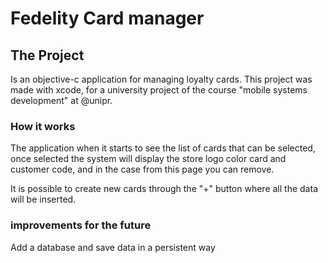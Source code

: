 # Fedelity Card manager

## The Project 

Is an objective-c application for managing loyalty cards.
This project was made with xcode, for a university project of the course "mobile systems development" at @unipr.

### How it works
The application when it starts to see the list of cards that can be selected, once selected the system will display the store logo color card and customer code, and in the case from this page you can remove.

It is possible to create new cards through the "+" button where all the data will be inserted.

### improvements for the future 
Add a database and save data in a persistent way
